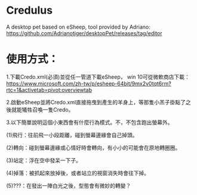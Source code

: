 # Credulus
A desktop pet based on eSheep, tool provided by Adriano: https://github.com/Adrianotiger/desktopPet/releases/tag/editor 

# 使用方式：
1.下載Credo.xml(必須)並從任一管道下載eSheep，
win 10可從微軟商店下載： https://www.microsoft.com/zh-tw/p/esheep-64bit/9mx2v0tqt6rm?rtc=1&activetab=pivot:overviewtab

2.啟動eSheep並將Credo.xml直接拖曳到產生的羊身上，等那隻小羔子掛點了之後就能犧牲召喚一隻Credo。

3.以下簡單說明這個小東西會有什麼行為模式。不，不包含跑出螢幕外。

  (1)飛行：往前飛一小段距離，碰到螢幕邊緣會自己掉頭。

  (2)轉向：碰到螢幕邊緣或心情好時會轉向，有小小的可能會在原地轉圈圈。

  (3)站定：浮在空中發呆一下子。

  (4)掉落：被抓起來放掉後，或者站立的視窗消失時會往下掉。

  (5)???：在發出一陣白光之後，型態會有微妙的轉變？
